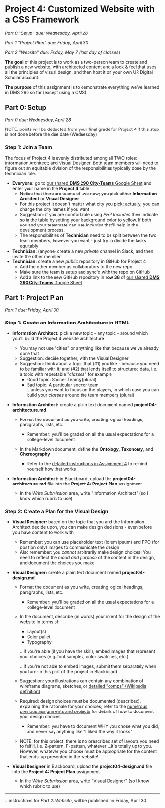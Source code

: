 # Project 4: Customized Website with a CSS Framework

*Part 0 "Setup" due: Wednesday, April 28*

*Part 1 "Project Plan" due: Friday, April 30*

*Part 2 "Website" due: Friday, May 7 (last day of classes*)

**The goal** of this project is to work as a two-person team to create and publish a new website, with architected content and a look & feel that uses all the principles of visual design, and then host it on your own UR Digital Scholar account.

**The purpose** of this assignment is to demonstrate everything we've learned in DMS 290 so far (except using a CMS).

## Part 0: Setup

*Part 0 due: Wednesday, April 28*

NOTE: points will be deducted from your final grade for Project 4 if this step is not done before the due date (Wednesday)

### Step 1: Join a Team

The focus of Project 4 is evenly distributed among all TWO roles: Information Architect; and Visual Designer.  Both team members will need to figure out an equitable division of the responsibilities typically done by the technician role.

- **Everyone:** go to [our shared **DMS 290 City-Teams** Google Sheet](https://docs.google.com/spreadsheets/d/17hWZWyvZobvzQhYiwNjiSP8E1cHAMDaDE1f0p8tx7zs/edit#gid=0) and enter your name in the **Project 4** table
  - Notice that there are teams of two now; you pick either **Information Architect** or **Visual Designer**
  - For this project it doesn't matter what city you pick; actually, you can change the city names if you want
  - Suggestion: if you are comfortable using *PHP Includes* then indicate so in the table by setting your background color to yellow.  If both you and your teammate can use *Includes* that'll help in the development process.
  - The responsibilities of **Technician** need to be split between the two team members, however you want - just try to divide the tasks equitably
- **Technician:** (anyone) create a new *private* channel in Slack, and then invite the other member
- **Technician:** create a new *public* repository in GitHub for Project 4 
  - Add the other member as collaborators to the new repo
  - Make sure the team is setup and sync'd with the repo on GitHub
  - Add a link to the new GitHub repository in **row 38** of [our shared **DMS 290 City-Teams** Google Sheet](https://docs.google.com/spreadsheets/d/17hWZWyvZobvzQhYiwNjiSP8E1cHAMDaDE1f0p8tx7zs/edit#gid=0) 

## Part 1: Project Plan

*Part 1 due: Friday, April 30*

### Step 1: Create an Information Architecture in HTML

- **Information Architect:** pick a new topic - any topic - around which you'll build the Project 4 website architecture
  - You may not use "cities" or anything like that because we've already done that
  - Suggestion: decide together, with the Visual Designer
  - Suggestion: think about a topic that (#1) you like - because you need to be familiar with it; and (#2) that lends itself to structured data, i.e. a topic with repeatable "*classes*" for example
    - Good topic: Soccer Team<u>s</u> (plural)
    - Bad topic: A particular soccer team<br>...unless you want to focus on the players, in which case you can build your *classes* around the team member<u>s</u> (plural)

- **Information Architect:** create a plain text document named **project04-architecture.md**
  - Format the document as you write, creating logical headings, paragraphs, lists, etc. 
    - Remember: you'll be graded on all the usual expectations for a college-level document

  - In the Markdown document, define the **Ontology**, **Taxonomy**, and **Choreography**
    - Refer to the [detailed instructions in Assignment 4](https://docs.csc174.org/assign04-ia-definition/instructions.html#step-2-define-an-information-architecture) to remind yourself how that works
- **Information Architect:** in Blackboard, upload the **project04-architecture.md** file into the **Project 4: Project Plan** assignment 
  - In the *Write Submission* area, write "Information Architect" (so I know which rubric to use) 

### Step 2: Create a Plan for the Visual Design

- **Visual Designer:** based on the topic that you and the Information Architect decide upon, you can make design decisions - even before you have content to work with
  - Remember:  you can use placeholder text (lorem ipsum) and FPO (for position only) images to communicate the design
  - Also remember: you *cannot* arbitrarily make design choices!  You need to reflect the *mood and purpose* of the content in the design, and document the choices you make

- **Visual Designer:** create a plain text document named **project04-design.md**

  - Format the document as you write, creating logical headings, paragraphs, lists, etc. 

    - Remember: you'll be graded on all the usual expectations for a college-level document

  - In the document, describe (in words) your intent for the design of the website in terms of:

    - Layout(s)
    - Color pallet
    - Typography

    ...if you're able (if you have the skill), embed images that represent your choices (e.g. font samples, color swatches, etc.)

    ...if you're not able to embed images, submit them separately when you turn-in this part of the project in Blackboard

  - Suggestion: your illustrations can contain any combination of wireframe diagrams, sketches, or [detailed "comps" (Wikipedia definition)](https://en.wikipedia.org/wiki/Comprehensive_layout)
  - Required: design choices must be documented (described), explaining the rationale for your choices; refer to the [numerous previous assignments and projects](https://docs.csc174.org/schedule.html) for details of how to document your design choices
    - Remember: you have to document WHY you chose what you did, and never say anything like "I liked the way it looks"
  - NOTE: for this project, there is no prescribed set of layouts you need to fulfill, i.e. Z-pattern, F-pattern, whatever ...it's totally up to you.  However, whatever you choose must be appropriate for the content that ends-up presented in the website!

- **Visual Designer** in Blackboard, upload the **project04-design.md** file into the **Project 4: Project Plan** assignment 

  - In the *Write Submission* area, write "Visual Designer" (so I know which rubric to use) 



----

...instructions for *Part 2: Website*, will be published on Friday, April 30